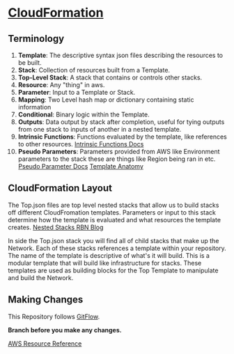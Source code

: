 # [CloudFormation](http://docs.aws.amazon.com/AWSCloudFormation/latest/UserGuide/Welcome.html)

## Terminology
1. **Template**: The descriptive syntax json files describing the resources to be built. 
2. **Stack**: Collection of resources built from a Template. 
3. **Top-Level Stack**: A stack that contains or controls other stacks. 
4. **Resource**: Any "thing" in aws. 
5. **Parameter**: Input to a Template or Stack. 
6. **Mapping**: Two Level hash map or dictionary containing static information 
7. **Conditional**: Binary logic within the Template. 
8. **Outputs**: Data output by stack after completion, useful for tying outputs from one stack to inputs of another in a nested template. 
9. **Intrinsic Functions**: Functions evaluated by the template, like references to other resources. [Intrinsic Functions Docs](http://docs.aws.amazon.com/AWSCloudFormation/latest/UserGuide/intrinsic-function-reference.html)
10. **Pseudo Parameters**: Parameters provided from AWS like Environment parameters to the stack these are things like Region being ran in etc. [Pseudo Parameter Docs](http://docs.aws.amazon.com/AWSCloudFormation/latest/UserGuide/pseudo-parameter-reference.html)
   [Template Anatomy](http://docs.aws.amazon.com/AWSCloudFormation/latest/UserGuide/template-anatomy.html)

## CloudFormation Layout
The Top.json files are top level nested stacks that allow us to build stacks off different CloudFromation templates. Parameters or input to this stack determine how the template is evaluated and what resources the template creates. 
[Nested Stacks RBN Blog](http://www.rightbrainnetworks.com/blog/cloudformation-zen-nested-stacks/)

In side the Top.json stack you will find all of child stacks that make up the Network. Each of these stacks references a template within your repository. The name of the template is descriptive of what's it will build. This is a modular template that will build like infrastructure for stacks. These templates are used as building blocks for the Top Template to manipulate and build the Network.

## Making Changes
This Repository follows [GitFlow](https://www.atlassian.com/git/tutorials/comparing-workflows/gitflow-workflow).

**Branch before you make any changes.**

[AWS Resource Reference](http://docs.aws.amazon.com/AWSCloudFormation/latest/UserGuide/aws-template-resource-type-ref.html)
